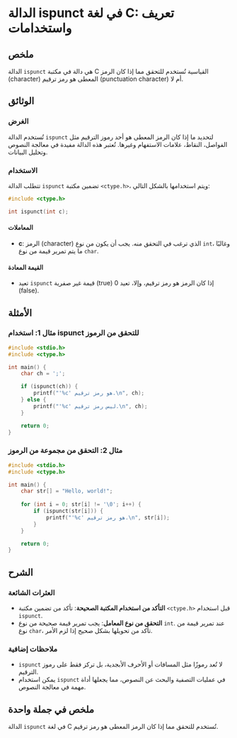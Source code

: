 <!--
Meta Description: # الدالة ispunct في لغة C: تعريف واستخدامات ## ملخص الدالة `ispunct` هي دالة في مكتبة C القياسية تُستخدم للتحقق مما إذا كان الرمز (character) المعطى ه...
Meta Keywords: ispunct, int, الدالة, رمز, ترقيم
-->

# الدالة ispunct في لغة C: تعريف واستخدامات

## ملخص
الدالة `ispunct` هي دالة في مكتبة C القياسية تُستخدم للتحقق مما إذا كان الرمز (character) المعطى هو رمز ترقيم (punctuation character) أم لا.

## الوثائق
### الغرض
تُستخدم الدالة `ispunct` لتحديد ما إذا كان الرمز المعطى هو أحد رموز الترقيم مثل الفواصل، النقاط، علامات الاستفهام وغيرها. تُعتبر هذه الدالة مفيدة في معالجة النصوص وتحليل البيانات.

### الاستخدام
تتطلب الدالة `ispunct` تضمين مكتبة `<ctype.h>`، ويتم استخدامها بالشكل التالي:

```c
#include <ctype.h>

int ispunct(int c);
```

#### المعاملات
- **c**: الرمز (character) الذي ترغب في التحقق منه. يجب أن يكون من نوع `int`، وغالبًا ما يتم تمرير قيمة من نوع `char`.

#### القيمة المعادة
- تعيد `ispunct` قيمة غير صفرية (true) إذا كان الرمز هو رمز ترقيم، وإلا، تعيد 0 (false).

## الأمثلة
### مثال 1: استخدام ispunct للتحقق من الرموز
```c
#include <stdio.h>
#include <ctype.h>

int main() {
    char ch = ';';

    if (ispunct(ch)) {
        printf("'%c' هو رمز ترقيم.\n", ch);
    } else {
        printf("'%c' ليس رمز ترقيم.\n", ch);
    }

    return 0;
}
```

### مثال 2: التحقق من مجموعة من الرموز
```c
#include <stdio.h>
#include <ctype.h>

int main() {
    char str[] = "Hello, world!";
    
    for (int i = 0; str[i] != '\0'; i++) {
        if (ispunct(str[i])) {
            printf("'%c' هو رمز ترقيم.\n", str[i]);
        }
    }

    return 0;
}
```

## الشرح
### العثرات الشائعة
- **التأكد من استخدام المكتبة الصحيحة**: تأكد من تضمين مكتبة `<ctype.h>` قبل استخدام `ispunct`.
- **التحقق من نوع المعامل**: يجب تمرير قيمة صحيحة من نوع `int`. عند تمرير قيمة من نوع `char`، تأكد من تحويلها بشكل صحيح إذا لزم الأمر.

### ملاحظات إضافية
- `ispunct` لا تُعد رموزًا مثل المسافات أو الأحرف الأبجدية، بل تركز فقط على رموز الترقيم.
- يمكن استخدام `ispunct` في عمليات التصفية والبحث عن النصوص، مما يجعلها أداة مهمة في معالجة النصوص.

## ملخص في جملة واحدة
الدالة `ispunct` في لغة C تُستخدم للتحقق مما إذا كان الرمز المعطى هو رمز ترقيم.